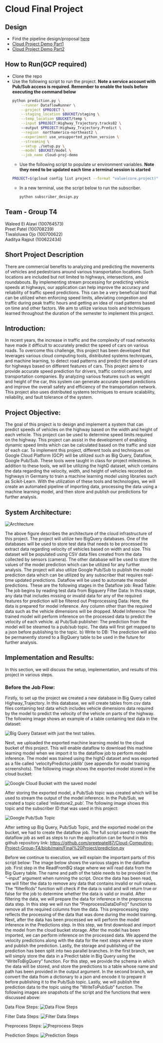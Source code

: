 # Cloud Final Project

## Design
- Find the pipeline design/proposal [here](https://docs.google.com/document/d/1r0pLqDuQMCbqDKsQqahURGHPus3RO9M7zlsiVZ8JRU0/edit?usp=share_link)
- [Cloud Project Demo Part1 ](https://drive.google.com/file/d/1l-yf8NnBPlca9OMT5YqYcd6cTy28LFTg/view?usp=share_link)
- [Cloud Project Demo Part2 ](https://drive.google.com/file/d/1F1JJ9czU8AHLYVgC6FzjNKMN7j64o6xh/view?usp=share_link)


## How to Run(GCP required)
- Clone the repo
- Use the following script to run the project. **Note a service account with Pub/Sub access is required. Remember to enable the tools before executing the command below**
    ```bash
    python prediction.py \
        --runner DataflowRunner \
        --project $PROJECT \
        --staging_location $BUCKET/staging \
        --temp_location $BUCKET/temp \
        --input $PROJECT:Highway_Trajectory.tracks02 \ 
        --output $PROJECT:Highway_Trajectory.Predict \
        --region  northamerica-northeast2 \
        --experiment use_unsupported_python_version \
        --streaming \
        --setup ./setup.py \
        --model $BUCKET/model \
        --job_name cloud-proj-demo
    ```
    - Use the following script to populate ur environment variables. **Note they need to be updated each time a terminal session is started**
    ```bash
    PROJECT=$(gcloud config list project --format "value(core.project)") && BUCKET=gs://$PROJECT-bucket
    ```
    - In a new terminal, use the script below to run the subscriber.
        ```bash
        python subscriber_design.py
        ```

## Team - Group T4
Waleed El Alawi (100764573)<br>
Preet Patel (100708239) <br>
Tiwaloluwa Ojo (100700622)<br>
Aaditya Rajput (100622434)<br>


## Short Project Description
There are commercial benefits to analyzing and predicting the movements of vehicles and pedestrians around various transportation locations. Such locations are included but not limited to highways, intersections, and roundabouts. By implementing stream processing for predicting vehicle speeds at highways, our application can help improve the accuracy and reliability of traffic speed predictions. This can be a very beneficial tool that can be utilized when enforcing speed limits, alleviating congestion and traffic during peak traffic hours and getting an idea of road patterns based on time and other factors. We aim to utilize various tools and techniques learned throughout the duration of the semester to implement this project.

## Introduction:
In recent years, the increase in traffic and the complexity of road networks have made it difficult to accurately predict the speed of cars on various roads. To overcome this challenge, this project has been developed that leverages various cloud computing tools, distributed systems techniques, and machine learning, to detect road patterns and predict the speed of cars for highways based on different features of cars. This project aims to provide accurate speed prediction for drivers, traffic control centers, and transportation companies. By analyzing various features such as weight and height of the car, this system can generate accurate speed predictions and improve the overall safety and efficiency of the transportation network. This project also uses distributed systems techniques to ensure scalability, reliability, and fault tolerance of the system. 

## Project Objective:
The goal of this project is to design and implement a system that can predict speeds of vehicles on the highway based on the width and height of each vehicle. This project can be used to determine speed limits required on the highway. This project can assist in the development of enabling dynamic speed limits which can be calculated based on the traffic and size of each car. To implement this project, different tools and techniques on Google Cloud Platform (GCP) will be utilized such as Big Query, Dataflow, Google Pub/Sub. These tools were taught in class for project milestones. In addition to these tools, we will be utilizing the highD dataset, which contains the data regarding the velocity, width, and height of vehicles recorded on highways in Germany to train a machine learning model using libraries such as Scikit-Learn. With the utilization of these tools and technologies, we will create an automated pipeline of importing data, processing the data using a machine learning model, and then store and publish our predictions for further analysis.

## System Architecture:

![Archtecture](https://github.com/preetpatel87/Cloud-Computing-Project-Group-T4/blob/main/Final%20Project/images/image16.png)

The above figure describes the architecture of the cloud infrastructure of this project. The project will utilize two BigQuery databases. One of the databases will be used to store test data that needs to be processed to extract data regarding velocity of vehicles based on width and size. This dataset will be populated using CSV data files created from the data collected by sensors (camera).  The other database will be used to store the values of the model prediction which can be utilized for any further analysis. The project will also utilize Google Pub/Sub to publish the model prediction data which can be utilized by any subscriber that requires real-time updated predictions. Dataflow will be used to automate the model predictions. These are the following stages in the Dataflow job:
Read Table: The job begins by reading test data from Bigquery
Filter Data: In this stage, any data that includes missing or invalid data for any of the required features for prediction will be filtered out
Preprocessing Data: Here, the data is prepared for model inference. Any column other than the required data such as the vehicle dimensions will be dropped.
Model Inference: The trained model will perform inference on the processed data to predict the velocity of each vehicle.
a) Pub/Sub publisher: The prediction from the model will be steamed to a pub/sub topic. The data will first get mapped to a json before publishing to the topic. 
b) Write to DB: The prediction will also be permanently stored to a BigQuery table to be used in the future for further analysis.


## Implementation and Results:
In this section, we will discuss the setup, implementation, and results of this project in various steps.


### Before the Job Flow:
Firstly, to set up the project we created a new database in Big Query called Highway_Trajectory. In this database, we will create tables from csv data files containing test data which includes vehicle dimensions data required by the model to predict the velocity of the vehicle on parts of the highway. The following image shows an example of a table containing test data in the dataset:

![Big  Query Dataset with just the test tables.](https://github.com/preetpatel87/Cloud-Computing-Project-Group-T4/blob/main/Final%20Project/images/image15.png)


Next, we uploaded the exported machine learning model to the cloud bucket of this project. This will enable dataflow to download this machine learning model when we import it to the dataflow job to perform model inference. The model was trained using the highD dataset and was exported as a file called ‘velocityPredictor.joblib’ (see appendix for model training screenshots). The following image shows the exported model stored in the cloud bucket: 

![Google Cloud Bucket with the saved model](https://github.com/preetpatel87/Cloud-Computing-Project-Group-T4/blob/main/Final%20Project/images/image3.png)

After storing the exported model, a Pub/Sub topic was created which will be used to stream the output of the model inference. In the Pub/Sub, we created a topic called ‘milestone2_pub’. The following image shows this topic and the subscriber ID that was used in this project:

![Google Pub/Sub Topic](https://github.com/preetpatel87/Cloud-Computing-Project-Group-T4/blob/main/Final%20Project/images/image20.png)

After setting up Big Query, Pub/Sub Topic, and the exported model on the bucket, we had to create the dataflow job. The full script used to create the dataflow job as well as steps to run the application can be found in this github repository link: https://github.com/preetpatel87/Cloud-Computing-Project-Group-T4/blob/main/Final%20Project/prediction.py

Before we continue to execution, we will explain the important parts of this script below:
The image below shows the various stages in the dataflow job. First step in the ReadFromBQ stage where we will read data from the Big Query table. The name and path of the table needs to be provided in the “–input” argument when running the script. Once the data has been read, we will filter the data to remove any data that contains invalid or null values. The “filterRcds” function will check if the data is valid and will return true or false for the job to determine whether the data is valid or invalid. After filtering the data, we will prepare the data for inference in the preprocess data step. In this step we will run the “PreprocessDataDoFn()” function to remove all the required columns from the data. This preprocessing step reflects the processing of the data that was done during the model training. Next, after the data has been processed we will perform the model inference in the Predictions step. In this step, we first download and import the model from the cloud bucket storage. After the model has been imported, we can perform inference on the processed data. We append the velocity predictions along with the data for the next steps where we store and publish the prediction. Lastly, the storage and publishing of the prediction has been split into two parallel branches. In the first branch, we will simply store the data in a Predict table in Big Query using the “WriteToBigQuery” function. For this step, we provide the schema in which the data will be stored, and store the predictions to a table whose name and path has been provided in the output argument. In the second branch, we convert the data from a dictionary to a json and encode it to prepare it before publishing it to the Pub/Sub topic. Lastly, we will publish the prediction data to the topic using the “WriteToPubSub” function. The following images are snapshots of the script and the functions that were discussed above:

Data Flow Steps:
![Data Flow Steps](https://github.com/preetpatel87/Cloud-Computing-Project-Group-T4/blob/main/Final%20Project/images/image5.png)


Filter Data Steps:
![Filter Data Steps](https://github.com/preetpatel87/Cloud-Computing-Project-Group-T4/blob/main/Final%20Project/images/image12.png)


Preprocess Steps:
![Preprocess Steps](https://github.com/preetpatel87/Cloud-Computing-Project-Group-T4/blob/main/Final%20Project/images/image13.png)


Prediction Steps:
![Prediction Steps](https://github.com/preetpatel87/Cloud-Computing-Project-Group-T4/blob/main/Final%20Project/images/image18.png)





